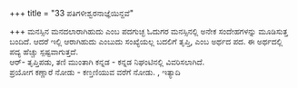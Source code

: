 +++
title = "33 ಪತಿಗಳೀಶ್ವರನಾಜ್ಞೆಯಿನ್ದವೆ"

+++
ಮನಸ್ಸಿನ ಮನದಲಾರಾಗಿಹುದು ಎಂಬ ಪದಗುಚ್ಛ ಓದುಗರ ಮನಸ್ಸಿನಲ್ಲಿ ಅನೇಕ ಸಂದೇಹಗಳನ್ನು ಮೂಡಿಸುತ್ತ ಬಂದಿದೆ. ಆದರೆ ಇಲ್ಲಿ ಆರಾಗಿಹುದು ಎಂಬುದು ಸಂಖ್ಯೆಯಲ್ಲ ಬದಲಿಗೆ ತೃಪ್ತಿ, ಎಂಬ ಅರ್ಥದ ಪದ. ಈ ಅರ್ಥದಲ್ಲಿ ಪದ್ಯ  ಹೆಚ್ಚು ಸ್ಪಷ್ಟವಾಗುತ್ತದೆ.  
ಆರ್- ತೃಪ್ತಿಪಡು, ತಣಿ  ಮುಂತಾಗಿ ಕನ್ನಡ - ಕನ್ನಡ ನಿಘಂಟಿನಲ್ಲಿ ವಿವರಿಸಲಾಗಿದೆ.   
ಪ್ರಯೋಗ ಕಣ್ಣಾರೆ ನೋಡು - ಕಣ್ತಣಿಯುವ ವರೆಗೆ ನೋಡು. , ಇತ್ಯಾದಿ